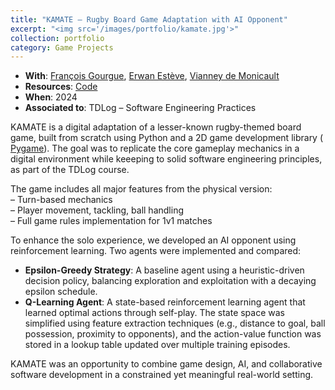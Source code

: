 ```yaml
---
title: "KAMATE – Rugby Board Game Adaptation with AI Opponent"
excerpt: "<img src='/images/portfolio/kamate.jpg'>"
collection: portfolio
category: Game Projects
---
```


* __With__: [François Gourgue](https://github.com/FrancoisGourgue), [Erwan Estève](https://github.com/ErwannE), [Vianney de Monicault](https://github.com/LempereurV)  
* __Resources__: [Code](https://github.com/LempereurV/KAHMATE) 
* __When__: 2024  
* __Associated to__: TDLog – Software Engineering Practices

KAMATE is a digital adaptation of a lesser-known rugby-themed board game, built from scratch using Python and a 2D game development library ( [Pygame](https://www.pygame.org/news)). The goal was to replicate the core gameplay mechanics in a digital environment while keeeping to solid software engineering principles, as part of the TDLog course.

The game includes all major features from the physical version:  
– Turn-based mechanics  
– Player movement, tackling, ball handling  
– Full game rules implementation for 1v1 matches

To enhance the solo experience, we developed an AI opponent using reinforcement learning. Two agents were implemented and compared:

- **Epsilon-Greedy Strategy**: A baseline agent using a heuristic-driven decision policy, balancing exploration and exploitation with a decaying epsilon schedule.
- **Q-Learning Agent**: A state-based reinforcement learning agent that learned optimal actions through self-play. The state space was simplified using feature extraction techniques (e.g., distance to goal, ball possession, proximity to opponents), and the action-value function was stored in a lookup table updated over multiple training episodes.

KAMATE was an opportunity to combine game design, AI, and collaborative software development in a constrained yet meaningful real-world setting.
